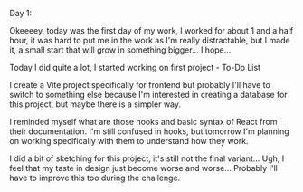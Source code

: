 Day 1:

Okeeeey, today was the first day of my work, I worked for about 1 and a half hour, it was hard to put me in the work as I'm really distractable, but I made it, a small start that will grow in something bigger... I hope...

Today I did quite a lot, I started working on first project - To-Do List

I create a Vite project specifically for frontend but probably I'll have to switch to something else because I'm interested in creating a database for this project, but maybe there is a simpler way.

I reminded myself what are those hooks and basic syntax of React from their documentation. I'm still confused in hooks, but tomorrow I'm planning on working specifically with them to understand how they work.

I did a bit of sketching for this project, it's still not the final variant... Ugh, I feel that my taste in design just become worse and worse... Probably I'll have to improve this too during the challenge. 